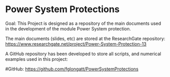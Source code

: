 # Power System Protections
Goal: This Project is designed as a repository of the main documents used in the development of the module Power System protection.

The main documents (slides, etc) are stored at the ResearchGate repository:
https://www.researchgate.net/project/Power-System-Protection-13


A GitHub repository has been developed to store all scripts, and numerical examples used in this project:

#GitHub: https://github.com/fglongatt/PowerSystemProtections
